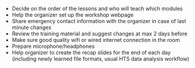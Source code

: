 - Decide on the order of the lessons and who will teach which modules
- Help the organizer set up the workshop webpage
- Share emergency contact information with the organizer in case of last minute changes
- Review the training material and suggest changes at max 2 days before
- Make sure good quality wifi or wired internet connection in the room
- Prepare microphone/headphones
- Help organizer to create the recap slides for the end of each day (including newly learned file formats, usual HTS data analysis workflow)
